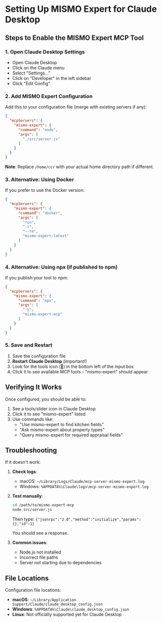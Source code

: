 # Setting Up MISMO Expert for Claude Desktop

## Steps to Enable the MISMO Expert MCP Tool

### 1. Open Claude Desktop Settings
- Open Claude Desktop
- Click on the Claude menu
- Select "Settings..."
- Click on "Developer" in the left sidebar
- Click "Edit Config"

### 2. Add MISMO Expert Configuration

Add this to your configuration file (merge with existing servers if any):

```json
{
  "mcpServers": {
    "mismo-expert": {
      "command": "node",
      "args": [
        "./src/server.js"
      ]
    }
  }
}
```

**Note**: Replace `/home/ccr` with your actual home directory path if different.

### 3. Alternative: Using Docker

If you prefer to use the Docker version:

```json
{
  "mcpServers": {
    "mismo-expert": {
      "command": "docker",
      "args": [
        "run",
        "-i",
        "--rm",
        "mismo-expert:latest"
      ]
    }
  }
}
```

### 4. Alternative: Using npx (if published to npm)

If you publish your tool to npm:

```json
{
  "mcpServers": {
    "mismo-expert": {
      "command": "npx",
      "args": [
        "-y",
        "mismo-expert-mcp"
      ]
    }
  }
}
```

### 5. Save and Restart
1. Save the configuration file
2. **Restart Claude Desktop** (important!)
3. Look for the tools icon (🔧) in the bottom left of the input box
4. Click it to see available MCP tools - "mismo-expert" should appear

## Verifying It Works

Once configured, you should be able to:
1. See a tools/slider icon in Claude Desktop
2. Click it to see "mismo-expert" listed
3. Use commands like:
   - "Use mismo-expert to find kitchen fields"
   - "Ask mismo-expert about property types"
   - "Query mismo-expert for required appraisal fields"

## Troubleshooting

If it doesn't work:

1. **Check logs**:
   - macOS: `~/Library/Logs/Claude/mcp-server-mismo-expert.log`
   - Windows: `%APPDATA%\Claude\logs\mcp-server-mismo-expert.log`

2. **Test manually**:
   ```bash
   cd /path/to/mismo-expert-mcp
   node src/server.js
   ```
   Then type: `{"jsonrpc":"2.0","method":"initialize","params":{},"id":1}`
   
   You should see a response.

3. **Common issues**:
   - Node.js not installed
   - Incorrect file paths
   - Server not starting due to dependencies

## File Locations

Configuration file locations:
- **macOS**: `~/Library/Application Support/Claude/claude_desktop_config.json`
- **Windows**: `%APPDATA%\Claude\claude_desktop_config.json`
- **Linux**: Not officially supported yet for Claude Desktop